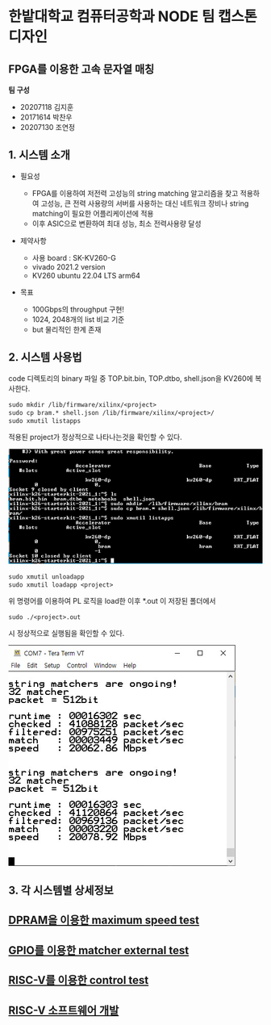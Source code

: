 # 한밭대학교 컴퓨터공학과 NODE 팀 캡스톤디자인   
## FPGA를 이용한 고속 문자열 매칭   

**팀 구성**
- 20207118 김지훈   
- 20171614 박찬우   
- 20207130 조연정   

## 1. 시스템 소개
- 필요성
  - FPGA를 이용하여 저전력 고성능의 string matching 알고리즘을 찾고 적용하여 고성능, 큰 전력 사용량의 서버를 사용하는 대신 네트워크 장비나 string matching이 필요한 어플리케이션에 적용
  - 이후 ASIC으로 변환하여 최대 성능, 최소 전력사용량 달성
  
- 제약사항
  - 사용 board : SK-KV260-G
  - vivado 2021.2 version
  - KV260 ubuntu 22.04 LTS arm64

- 목표
  - 100Gbps의 throughput 구현!
  - 1024, 2048개의 list 비교 기준
  - but 물리적인 한계 존재

## 2. 시스템 사용법
code 디렉토리의 binary 파일 중 TOP.bit.bin, TOP.dtbo, shell.json을 KV260에 복사한다.
```
sudo mkdir /lib/firmware/xilinx/<project>
sudo cp bram.* shell.json /lib/firmware/xilinx/<project>/
sudo xmutil listapps
```
적용된 project가 정상적으로 나타나는것을 확인할 수 있다.   

![target img](./003%20DOC/image/HW/12_target.png)   

```
sudo xmutil unloadapp
sudo xmutil loadapp <project>
```
위 명령어를 이용하여 PL 로직을 load한 이후 *.out 이 저장된 폴더에서
```
sudo ./<project>.out
```
시 정상적으로 실행됨을 확인할 수 있다.

![run image](./003%20DOC/image/HW/run.jpg)   

## 3. 각 시스템별 상세정보
## [DPRAM을 이용한 maximum speed test](./004%20Code/CAP2/kv260_matcher_w_dpram/README.md)    
## [GPIO를 이용한 matcher external test](./004%20Code/CAP2/kv260_matcher_w_gpio/README.md)    
## [RISC-V를 이용한 control test](./004%20Code/CAP2/kv260_matcher_w_risc_v/README.md)    
## [RISC-V 소프트웨어 개발](./004%20Code/CAP2/kv260_matcher_w_risc_v/code/RISC-V/README.md)
